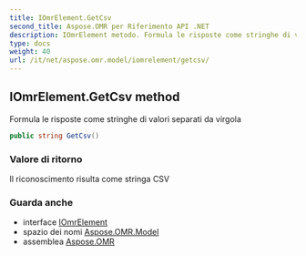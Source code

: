 ```yaml
---
title: IOmrElement.GetCsv
second_title: Aspose.OMR per Riferimento API .NET
description: IOmrElement metodo. Formula le risposte come stringhe di valori separati da virgola
type: docs
weight: 40
url: /it/net/aspose.omr.model/iomrelement/getcsv/
---
```

## IOmrElement.GetCsv method

Formula le risposte come stringhe di valori separati da virgola

```csharp
public string GetCsv()
```

### Valore di ritorno

Il riconoscimento risulta come stringa CSV

### Guarda anche

* interface [IOmrElement](../)
* spazio dei nomi [Aspose.OMR.Model](../../iomrelement/)
* assemblea [Aspose.OMR](../../../)


